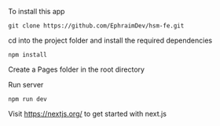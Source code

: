 To install this app

```
git clone https://github.com/EphraimDev/hsm-fe.git
```

cd into the project folder and install the required dependencies

```
npm install
```

Create a Pages folder in the root directory


Run server

```
npm run dev

```
Visit https://nextjs.org/ to get started with next.js
```